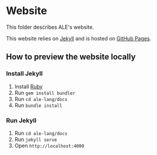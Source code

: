 # Website

This folder describes ALE's website.

This website relies on [Jekyll](https://jekyllrb.com) and is hosted on [GitHub Pages](https://pages.github.com).

## How to preview the website locally

### Install Jekyll

1. Install [Ruby](http://www.ruby-lang.org/en/)
2. Run `gem install bundler`
3. Run `cd ale-lang/docs`
4. Run `bundle install`

### Run Jekyll

1. Run `cd ale-lang/docs`
2. Run `jekyll serve`
3. Open `http://localhost:4000`